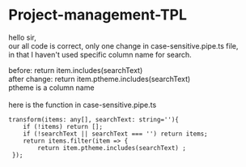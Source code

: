 # Project-management-TPL

hello sir, <br>
our all code is correct, only one change in case-sensitive.pipe.ts file, <br>
in that I haven't used specific column name for search. <br>

before:  return item.includes(searchText)<br>
after change: return item.ptheme.includes(searchText)<br>
    ptheme is a column name<br><br>
here is the function in case-sensitive.pipe.ts<br>

    transform(items: any[], searchText: string=''){
        if (!items) return [];
        if (!searchText || searchText === '') return items;
        return items.filter(item => {
            return item.ptheme.includes(searchText) ;
     });
